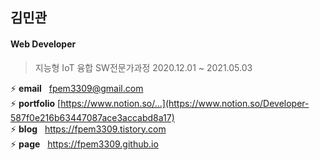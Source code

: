 ## 김민관
#### Web Developer

> 지능형 IoT 융합 SW전문가과정 2020.12.01 ~ 2021.05.03

⚡ **email**&nbsp;&nbsp;&nbsp;fpem3309@gmail.com<br>
⚡ **portfolio** [https://www.notion.so/...](https://www.notion.so/Developer-587f0e216b63447087ace3accabd8a17)<br>
⚡ **blog**&nbsp;&nbsp;&nbsp;https://fpem3309.tistory.com<br>
⚡ **page**&nbsp;&nbsp;&nbsp;https://fpem3309.github.io<br>

<!--
**fpem3309/fpem3309** is a ✨ _special_ ✨ repository because its `README.md` (this file) appears on your GitHub profile.

Here are some ideas to get you started:

- 🔭 I’m currently working on ...
- 🌱 I’m currently learning ...
- 👯 I’m looking to collaborate on ...
- 🤔 I’m looking for help with ...
- 💬 Ask me about ...
- 📫 How to reach me: ...
- 😄 Pronouns: ...
- ⚡ Fun fact: ...
-->
